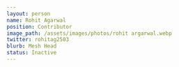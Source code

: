 ```yaml
---
layout: person
name: Rohit Agarwal
position: Contributor
image_path: /assets/images/photos/rohit argarwal.webp
twitter: rohitag2503
blurb: Mesh Head
status: Inactive
---
```

